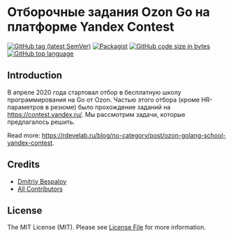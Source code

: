 # Отборочные задания Ozon Go на платформе Yandex Contest

[![GitHub tag (latest SemVer)][ico-github-tag-version]][link-github-tag-version]
[![Packagist][ico-license]][link-license]
[![GitHub code size in bytes][ico-github-size]][link-github]
[![GitHub top language][ico-github-top-language]][link-github]

## Introduction

В апреле 2020 года стартовал отбор в бесплатную школу программирования на Go от Ozon. Частью этого отбора (кроме HR-параметров в резюме) было прохождение заданий на https://contest.yandex.ru/. Мы рассмотрим задачи, которые предлагалось решить.

Read more: https://rdevelab.ru/blog/no-category/post/ozon-golang-school-yandex-contest.

## Credits

- [Dmitriy Bespalov][link-author]
- [All Contributors][link-contributors]

## License

The MIT License (MIT). Please see [License File][link-license] for more information.

[link-author]: https://github.com/superrosko
[link-contributors]: https://github.com/superrosko/ozon-golang-school-yandex-contest/contributors
[link-github]: https://github.com/superrosko/ozon-golang-school-yandex-contest
[link-github-tag-version]: https://github.com/superrosko/ozon-golang-school-yandex-contest
[link-license]: LICENSE

[ico-github-size]: https://img.shields.io/github/languages/code-size/superrosko/ozon-golang-school-yandex-contest.svg?style=flat
[ico-github-top-language]: https://img.shields.io/github/languages/top/superrosko/ozon-golang-school-yandex-contest.svg?style=flat
[ico-github-tag-version]: https://img.shields.io/github/v/tag/superrosko/ozon-golang-school-yandex-contest.svg?style=flat
[ico-license]: https://img.shields.io/github/license/superrosko/ozon-golang-school-yandex-contest.svg?style=flat
